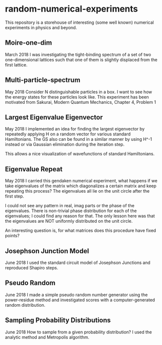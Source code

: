 # random-numerical-experiments
This repository is a storehouse of interesting (some well known) numerical experiments in physics and beyond.

## Moire-one-dim
March 2018
I was investigating the tight-binding spectrum of a set of two one-dimensional lattices such that one of them is slightly displaced from the first lattice.

## Multi-particle-spectrum
May 2018
Consider N distinguishable particles in a box. I want to see how the energy states for these particles look like.
This experiment has been motivated from Sakurai, Modern Quantum Mechanics, Chapter 4, Problem 1

## Largest Eigenvalue Eigenvector
May 2018
I implemented an idea for finding the largest eigenvector by repeatedly applying H on a random vector for various standard Hamiltonians. The GS also can be found in a similar manner by using H^-1 instead or via Gaussian elimination during the iteration step.

This allows a nice visualization of wavefunctions of standard Hamiltonians.

## Eigenvalue Repeat
May 2018
I carried this gendaken numerical experiment, what happens if we take eigenvalues of the matrix which diagonalizes a certain matrix and keep repeating this process? The eigenvalues all lie on the unit circle after the first step.

I could not see any pattern in real, imag parts or the phase of the eigenvalues.
There is non-trivial phase distribution for each of the eigenvalues; I could find any reason for that. The only lesson here was that the eigenvalues are NOT uniformly distributed on the unit circle.

An interesting question is, for what matrices does this procedure have fixed points?

## Josephson Junction Model
June 2018
I used the standard circuit model of Josephson Junctions and reproduced Shapiro steps.

## Pseudo Random
June 2018
I made a simple pseudo random number generator using the power-residue method and investigated scores with a computer-generated random distribution.

## Sampling Probability Distributions
June 2018
How to sample from a given probability distribution? I used the analytic method and Metropolis algorithm.
